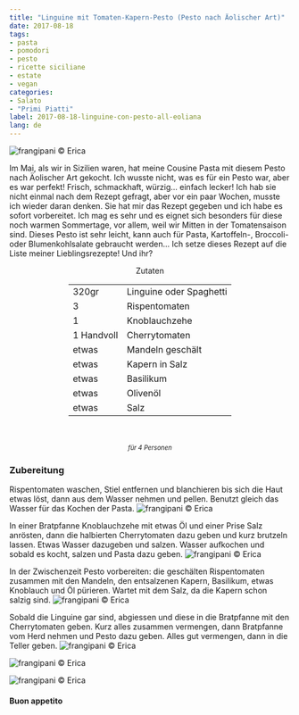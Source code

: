 ```yaml
---
title: "Linguine mit Tomaten-Kapern-Pesto (Pesto nach Äolischer Art)"
date: 2017-08-18
tags:
- pasta
- pomodori
- pesto 
- ricette siciliane
- estate
- vegan
categories:
- Salato
- "Primi Piatti"
label: 2017-08-18-linguine-con-pesto-all-eoliana
lang: de
---
```

![](../2017-08-18-linguine-con-pesto-all-eoliana/header.jpg "frangipani © Erica")

Im Mai, als wir in Sizilien waren, hat meine Cousine Pasta mit diesem Pesto nach Äolischer Art gekocht. Ich wusste nicht, was es für ein Pesto war, aber es war perfekt! Frisch, schmackhaft, würzig... einfach lecker! Ich hab sie nicht einmal nach dem Rezept gefragt, aber vor ein paar Wochen, musste ich wieder daran denken. Sie hat mir das Rezept gegeben und ich habe es sofort vorbereitet. Ich mag es sehr und es eignet sich besonders für diese noch warmen Sommertage, vor allem, weil wir Mitten in der Tomatensaison sind. Dieses Pesto ist sehr leicht, kann auch für Pasta, Kartoffeln-, Broccoli- oder Blumenkohlsalate gebraucht werden... Ich setze dieses Rezept auf die Liste meiner Lieblingsrezepte! Und ihr?

<div id="wrapper" style="text-align: center">
  <div id="yourdiv" style="display: inline-block;">
    <div class="ingredients">
      <div class="ingredients-title">Zutaten</div>
      <table>
        <tbody>
          <tr>
            <td>320gr</td>
            <td>Linguine oder Spaghetti</td>
          </tr>
          <tr>
            <td>3</td>
            <td>Rispentomaten</td>
          </tr>
          <tr>
            <td>1</td>
            <td>Knoblauchzehe</td>
          </tr>
          <tr>
            <td>1 Handvoll</td>
            <td>Cherrytomaten</td>
          </tr>
          <tr>
            <td>etwas</td>
            <td>Mandeln geschält</td>
          </tr>
          <tr>
            <td>etwas</td>
            <td>Kapern in Salz</td>
          </tr>
          <tr>
            <td>etwas</td>
            <td>Basilikum</td>
          </tr>
          <tr>
            <td>etwas</td>
            <td>Olivenöl</td>
          </tr>
          <tr>
            <td>etwas</td>
            <td>Salz</td>
          </tr>
        </tbody>
      </table>
      <br></br>
      <i class="pull-right" style="font-size: 80%;">für 4 Personen</i>
    </div>
  </div>
</div>


<h3>
  <font color="grey">
    <i class="fa-solid fa-gears"></i>
  </font> Zubereitung
</h3>

Rispentomaten waschen, Stiel entfernen und blanchieren bis sich die Haut etwas löst, dann aus dem Wasser nehmen und pellen. Benutzt gleich das Wasser für das Kochen der Pasta.
![](../2017-08-18-linguine-con-pesto-all-eoliana/pomodori.jpg "frangipani © Erica")

In einer Bratpfanne Knoblauchzehe mit etwas Öl und einer Prise Salz anrösten, dann die halbierten Cherrytomaten dazu geben und kurz brutzeln lassen. Etwas Wasser dazugeben und salzen. Wasser aufkochen und sobald es kocht, salzen und Pasta dazu geben.
![](../2017-08-18-linguine-con-pesto-all-eoliana/pomodorini.jpg "frangipani © Erica")

In der Zwischenzeit Pesto vorbereiten: die geschälten Rispentomaten zusammen mit den Mandeln, den entsalzenen Kapern, Basilikum, etwas Knoblauch und Öl pürieren. Wartet mit dem Salz, da die Kapern schon salzig sind.
![](../2017-08-18-linguine-con-pesto-all-eoliana/pesto.jpg "frangipani © Erica")

Sobald die Linguine gar sind, abgiessen und diese in die Bratpfanne mit den Cherrytomaten geben. Kurz alles zusammen vermengen, dann Bratpfanne vom Herd nehmen und Pesto dazu geben. Alles gut vermengen, dann in die Teller geben.
![](../2017-08-18-linguine-con-pesto-all-eoliana/risultato1.jpg "frangipani © Erica")

![](../2017-08-18-linguine-con-pesto-all-eoliana/risultato2.jpg "frangipani © Erica")

![](../2017-08-18-linguine-con-pesto-all-eoliana/risultato3.jpg "frangipani © Erica")

<h4>Buon appetito
  <font color="red">
    <i class="fa-regular fa-face-smile"></i>
  </font>
</h4>
